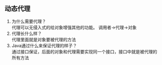 ## 动态代理
1. 为什么需要代理？<br> 代理可以无侵入式的给对象增强其他的功能。   调用者->代理->对象
2. 代理长什么样？<br> 代理里面就是对象要被代理的方法
3. Java通过什么来保证代理的样子？<br> 通过接口保证，后面的对象和代理需要实现同一个接口，接口中就是被代理的所有方法

